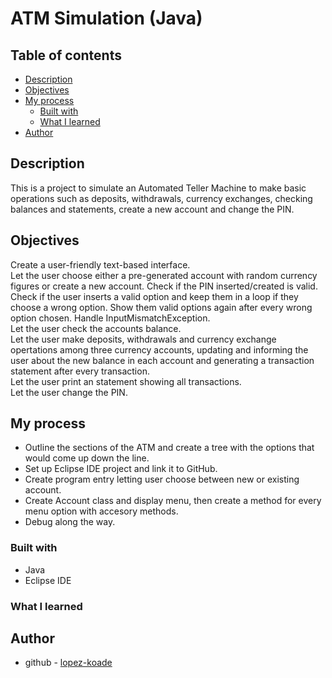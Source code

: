 # ATM Simulation (Java)


## Table of contents

- [Description](#description)
- [Objectives](#Objectives)
- [My process](#my-process)
  - [Built with](#built-with)
  - [What I learned](#what-i-learned)   
- [Author](#author)



## Description

This is a project to simulate an Automated Teller Machine to make basic operations such as deposits, withdrawals, currency exchanges, checking balances and statements, create a new account and change the PIN.<br>


## Objectives

Create a user-friendly text-based interface.<br>
Let the user choose either a pre-generated account with random currency figures or create a new account. Check if the PIN inserted/created is valid.<br>
Check if the user inserts a valid option and keep them in a loop if they choose a wrong option. Show them valid options again after every wrong option chosen. Handle InputMismatchException.<br>
Let the user check the accounts balance.<br>
Let the user make deposits, withdrawals and currency exchange opertations among three currency accounts, updating and informing the user about the new balance in each account and generating a transaction statement after every transaction.<br>
Let the user print an statement showing all transactions.<br>
Let the user change the PIN.

## My process

- Outline the sections of the ATM and create a tree with the options that would come up down the line. 
- Set up Eclipse IDE project and link it to GitHub.
- Create program entry letting user choose between new or existing account.
- Create Account class and display menu, then create a method for every menu option with accesory methods.
- Debug along the way.


### Built with

- Java 
- Eclipse IDE

### What I learned
 


## Author

- github - [lopez-koade](https://github.com/lopez-koade)
